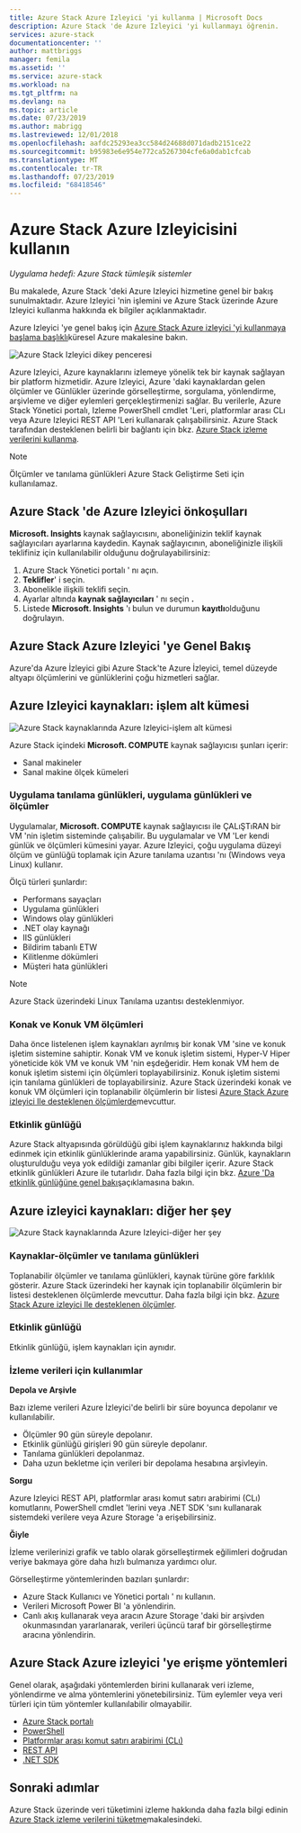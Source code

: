 ```yaml
---
title: Azure Stack Azure Izleyici 'yi kullanma | Microsoft Docs
description: Azure Stack 'de Azure Izleyici 'yi kullanmayı öğrenin.
services: azure-stack
documentationcenter: ''
author: mattbriggs
manager: femila
ms.assetid: ''
ms.service: azure-stack
ms.workload: na
ms.tgt_pltfrm: na
ms.devlang: na
ms.topic: article
ms.date: 07/23/2019
ms.author: mabrigg
ms.lastreviewed: 12/01/2018
ms.openlocfilehash: aafdc25293ea3cc584d24688d071dadb2151ce22
ms.sourcegitcommit: b95983e6e954e772ca5267304cfe6a0dab1cfcab
ms.translationtype: MT
ms.contentlocale: tr-TR
ms.lasthandoff: 07/23/2019
ms.locfileid: "68418546"
---
```

# <a name="use-azure-monitor-on-azure-stack"></a>Azure Stack Azure Izleyicisini kullanın

*Uygulama hedefi: Azure Stack tümleşik sistemler*

Bu makalede, Azure Stack 'deki Azure Izleyici hizmetine genel bir bakış sunulmaktadır. Azure Izleyici 'nin işlemini ve Azure Stack üzerinde Azure Izleyici kullanma hakkında ek bilgiler açıklanmaktadır. 

Azure Izleyici 'ye genel bakış için [Azure Stack Azure izleyici 'yi kullanmaya başlama başlıklı](https://docs.microsoft.com/azure/monitoring-and-diagnostics/monitoring-get-started)küresel Azure makalesine bakın.

![Azure Stack Izleyici dikey penceresi](./media/azure-stack-metrics-azure-data/azs-monitor.png)

Azure Izleyici, Azure kaynaklarını izlemeye yönelik tek bir kaynak sağlayan bir platform hizmetidir. Azure Izleyici, Azure 'daki kaynaklardan gelen ölçümler ve Günlükler üzerinde görselleştirme, sorgulama, yönlendirme, arşivleme ve diğer eylemleri gerçekleştirmenizi sağlar. Bu verilerle, Azure Stack Yönetici portalı, Izleme PowerShell cmdlet 'Leri, platformlar arası CLı veya Azure Izleyici REST API 'Leri kullanarak çalışabilirsiniz. Azure Stack tarafından desteklenen belirli bir bağlantı için bkz. [Azure Stack izleme verilerini kullanma](azure-stack-metrics-monitor.md).

> [!Note]
> Ölçümler ve tanılama günlükleri Azure Stack Geliştirme Seti için kullanılamaz.

## <a name="prerequisites-for-azure-monitor-on-azure-stack"></a>Azure Stack 'de Azure Izleyici önkoşulları

**Microsoft. Insights** kaynak sağlayıcısını, aboneliğinizin teklif kaynak sağlayıcıları ayarlarına kaydedin. Kaynak sağlayıcının, aboneliğinizle ilişkili teklifiniz için kullanılabilir olduğunu doğrulayabilirsiniz:

1. Azure Stack Yönetici portalı ' nı açın.
2. **Teklifler**' i seçin.
3. Abonelikle ilişkili teklifi seçin.
4. Ayarlar altında **kaynak sağlayıcıları** ' nı seçin **.** 
5. Listede **Microsoft. Insights** 'ı bulun ve durumun **kayıtlı**olduğunu doğrulayın.

## <a name="overview-of-azure-monitor-on-azure-stack"></a>Azure Stack Azure Izleyici 'ye Genel Bakış

Azure'da Azure İzleyici gibi Azure Stack'te Azure İzleyici, temel düzeyde altyapı ölçümlerini ve günlüklerini çoğu hizmetleri sağlar.

## <a name="azure-monitor-sources-compute-subset"></a>Azure Izleyici kaynakları: işlem alt kümesi

![Azure Stack kaynaklarında Azure Izleyici-işlem alt kümesi](media//azure-stack-metrics-azure-data/azs-monitor-computersubset.png)

Azure Stack içindeki **Microsoft. COMPUTE** kaynak sağlayıcısı şunları içerir:
 - Sanal makineler 
 - Sanal makine ölçek kümeleri

### <a name="application---diagnostics-logs-app-logs-and-metrics"></a>Uygulama tanılama günlükleri, uygulama günlükleri ve ölçümler

Uygulamalar, **Microsoft. COMPUTE** kaynak sağlayıcısı ile ÇALıŞTıRAN bir VM 'nin işletim sisteminde çalışabilir. Bu uygulamalar ve VM 'Ler kendi günlük ve ölçümleri kümesini yayar. Azure Izleyici, çoğu uygulama düzeyi ölçüm ve günlüğü toplamak için Azure tanılama uzantısı 'nı (Windows veya Linux) kullanır.

Ölçü türleri şunlardır:
 - Performans sayaçları
 - Uygulama günlükleri
 - Windows olay günlükleri
 - .NET olay kaynağı
 - IIS günlükleri
 - Bildirim tabanlı ETW
 - Kilitlenme dökümleri
 - Müşteri hata günlükleri

> [!Note]  
> Azure Stack üzerindeki Linux Tanılama uzantısı desteklenmiyor.

### <a name="host-and-guest-vm-metrics"></a>Konak ve Konuk VM ölçümleri

Daha önce listelenen işlem kaynakları ayrılmış bir konak VM 'sine ve konuk işletim sistemine sahiptir. Konak VM ve konuk işletim sistemi, Hyper-V Hiper yöneticide kök VM ve konuk VM 'nin eşdeğeridir. Hem konak VM hem de konuk işletim sistemi için ölçümleri toplayabilirsiniz. Konuk işletim sistemi için tanılama günlükleri de toplayabilirsiniz. Azure Stack üzerindeki konak ve konuk VM ölçümleri için toplanabilir ölçümlerin bir listesi [Azure Stack Azure izleyici Ile desteklenen ölçümlerde](azure-stack-metrics-supported.md)mevcuttur. 

### <a name="activity-log"></a>Etkinlik günlüğü

Azure Stack altyapısında görüldüğü gibi işlem kaynaklarınız hakkında bilgi edinmek için etkinlik günlüklerinde arama yapabilirsiniz. Günlük, kaynakların oluşturulduğu veya yok edildiği zamanlar gibi bilgiler içerir. Azure Stack etkinlik günlükleri Azure ile tutarlıdır. Daha fazla bilgi için bkz. [Azure 'Da etkinlik günlüğüne genel bakış](https://docs.microsoft.com/azure/monitoring-and-diagnostics/monitoring-overview-activity-logs)açıklamasına bakın. 


## <a name="azure-monitor-sources-everything-else"></a>Azure izleyici kaynakları: diğer her şey

![Azure Stack kaynaklarında Azure Izleyici-diğer her şey](media//azure-stack-metrics-azure-data/azs-monitor-othersubset.png)

### <a name="resources---metrics-and-diagnostics-logs"></a>Kaynaklar-ölçümler ve tanılama günlükleri

Toplanabilir ölçümler ve tanılama günlükleri, kaynak türüne göre farklılık gösterir. Azure Stack üzerindeki her kaynak için toplanabilir ölçümlerin bir listesi desteklenen ölçümlerde mevcuttur. Daha fazla bilgi için bkz. [Azure Stack Azure izleyici Ile desteklenen ölçümler](azure-stack-metrics-supported.md).

### <a name="activity-log"></a>Etkinlik günlüğü

Etkinlik günlüğü, işlem kaynakları için aynıdır. 

### <a name="uses-for-monitoring-data"></a>İzleme verileri için kullanımlar

**Depola ve Arşivle**  

Bazı izleme verileri Azure İzleyici'de belirli bir süre boyunca depolanır ve kullanılabilir. 
 - Ölçümler 90 gün süreyle depolanır. 
 - Etkinlik günlüğü girişleri 90 gün süreyle depolanır. 
 - Tanılama günlükleri depolanmaz.
 - Daha uzun bekletme için verileri bir depolama hesabına arşivleyin.

**Sorgu**  

Azure Izleyici REST API, platformlar arası komut satırı arabirimi (CLı) komutlarını, PowerShell cmdlet 'lerini veya .NET SDK 'sını kullanarak sistemdeki verilere veya Azure Storage 'a erişebilirsiniz. 

**Ğiyle**

İzleme verilerinizi grafik ve tablo olarak görselleştirmek eğilimleri doğrudan veriye bakmaya göre daha hızlı bulmanıza yardımcı olur. 

Görselleştirme yöntemlerinden bazıları şunlardır:
 - Azure Stack Kullanıcı ve Yönetici portalı ' nı kullanın.
 - Verileri Microsoft Power BI 'a yönlendirin.
 - Canlı akış kullanarak veya aracın Azure Storage 'daki bir arşivden okunmasından yararlanarak, verileri üçüncü taraf bir görselleştirme aracına yönlendirin.

## <a name="methods-of-accessing-azure-monitor-on-azure-stack"></a>Azure Stack Azure izleyici 'ye erişme yöntemleri

Genel olarak, aşağıdaki yöntemlerden birini kullanarak veri izleme, yönlendirme ve alma yöntemlerini yönetebilirsiniz. Tüm eylemler veya veri türleri için tüm yöntemler kullanılabilir olmayabilir.

 - [Azure Stack portalı](azure-stack-use-portal.md)
 - [PowerShell](https://docs.microsoft.com/azure/monitoring-and-diagnostics/insights-powershell-samples)
 - [Platformlar arası komut satırı arabirimi (CLı)](https://docs.microsoft.com/azure/monitoring-and-diagnostics/insights-cli-samples)
 - [REST API](https://docs.microsoft.com/rest/api/monitor)
 - [.NET SDK](https://www.nuget.org/packages/Microsoft.Azure.Management.Monitor)

## <a name="next-steps"></a>Sonraki adımlar

Azure Stack üzerinde veri tüketimini izleme hakkında daha fazla bilgi edinin [Azure Stack izleme verilerini tüketme](azure-stack-metrics-monitor.md)makalesindeki.
